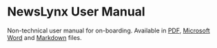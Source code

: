 NewsLynx User Manual
====================

Non-technical user manual for on-boarding. Available in [PDF](newslynx-manual.pdf), [Microsoft Word](newslynx-manual.docx) and [Markdown](newslynx-manual.md) files.